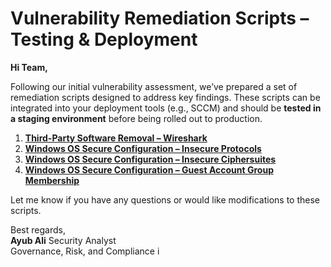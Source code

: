 # Vulnerability Remediation Scripts – Testing & Deployment

**Hi Team,**

Following our initial vulnerability assessment, we’ve prepared a set of remediation scripts designed to address key findings. These scripts can be integrated into your deployment tools (e.g., SCCM) and should be **tested in a staging environment** before being rolled out to production.

1. [**Third-Party Software Removal – Wireshark**](https://github.com/ayubhali/MISC/blob/main/vul-remediations/remediation-wireshark-uninstall.ps1)  
2. [**Windows OS Secure Configuration – Insecure Protocols**](https://github.com/ayubhali/MISC/blob/main/vul-remediations/toggle-protocols.ps1)  
3. [**Windows OS Secure Configuration – Insecure Ciphersuites**](https://github.com/ayubhali/MISC/blob/main/vul-remediations/toggle-cipher-suites.ps1)  
4. [**Windows OS Secure Configuration – Guest Account Group Membership**](https://github.com/ayubhali/MISC/blob/main/vul-remediations/toggle-guest-local-administrators.ps1)  

Let me know if you have any questions or would like modifications to these scripts.

Best regards,  
**Ayub Ali** Security Analyst  
Governance, Risk, and Compliance
i
